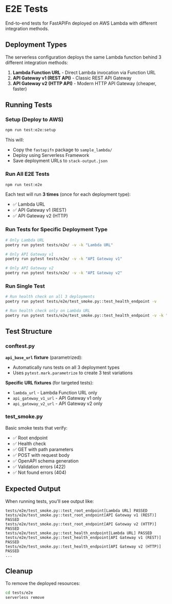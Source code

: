 # E2E Tests

End-to-end tests for FastAPIFn deployed on AWS Lambda with different integration methods.

## Deployment Types

The serverless configuration deploys the same Lambda function behind 3 different integration methods:

1. **Lambda Function URL** - Direct Lambda invocation via Function URL
2. **API Gateway v1 (REST API)** - Classic REST API Gateway
3. **API Gateway v2 (HTTP API)** - Modern HTTP API Gateway (cheaper, faster)

## Running Tests

### Setup (Deploy to AWS)
```bash
npm run test:e2e:setup
```

This will:
- Copy the `fastapifn` package to `sample_lambda/`
- Deploy using Serverless Framework
- Save deployment URLs to `stack-output.json`

### Run All E2E Tests
```bash
npm run test:e2e
```

Each test will run **3 times** (once for each deployment type):
- ✅ Lambda URL
- ✅ API Gateway v1 (REST)
- ✅ API Gateway v2 (HTTP)

### Run Tests for Specific Deployment Type

```bash
# Only Lambda URL
poetry run pytest tests/e2e/ -v -k "Lambda URL"

# Only API Gateway v1
poetry run pytest tests/e2e/ -v -k "API Gateway v1"

# Only API Gateway v2
poetry run pytest tests/e2e/ -v -k "API Gateway v2"
```

### Run Single Test

```bash
# Run health check on all 3 deployments
poetry run pytest tests/e2e/test_smoke.py::test_health_endpoint -v

# Run health check only on Lambda URL
poetry run pytest tests/e2e/test_smoke.py::test_health_endpoint -v -k "Lambda URL"
```

## Test Structure

### conftest.py

**`api_base_url` fixture** (parametrized):
- Automatically runs tests on all 3 deployment types
- Uses `pytest.mark.parametrize` to create 3 test variations

**Specific URL fixtures** (for targeted tests):
- `lambda_url` - Lambda Function URL only
- `api_gateway_v1_url` - API Gateway v1 only
- `api_gateway_v2_url` - API Gateway v2 only

### test_smoke.py

Basic smoke tests that verify:
- ✅ Root endpoint
- ✅ Health check
- ✅ GET with path parameters
- ✅ POST with request body
- ✅ OpenAPI schema generation
- ✅ Validation errors (422)
- ✅ Not found errors (404)

## Expected Output

When running tests, you'll see output like:

```
tests/e2e/test_smoke.py::test_root_endpoint[Lambda URL] PASSED
tests/e2e/test_smoke.py::test_root_endpoint[API Gateway v1 (REST)] PASSED
tests/e2e/test_smoke.py::test_root_endpoint[API Gateway v2 (HTTP)] PASSED
tests/e2e/test_smoke.py::test_health_endpoint[Lambda URL] PASSED
tests/e2e/test_smoke.py::test_health_endpoint[API Gateway v1 (REST)] PASSED
tests/e2e/test_smoke.py::test_health_endpoint[API Gateway v2 (HTTP)] PASSED
...
```

## Cleanup

To remove the deployed resources:

```bash
cd tests/e2e
serverless remove
```
